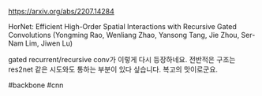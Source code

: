 https://arxiv.org/abs/2207.14284

HorNet: Efficient High-Order Spatial Interactions with Recursive Gated Convolutions (Yongming Rao, Wenliang Zhao, Yansong Tang, Jie Zhou, Ser-Nam Lim, Jiwen Lu)

gated recurrent/recursive conv가 이렇게 다시 등장하네요. 전반적은 구조는 res2net 같은 시도와도 통하는 부분이 있다 싶습니다. 복고의 맛이로군요.

#backbone #cnn 
